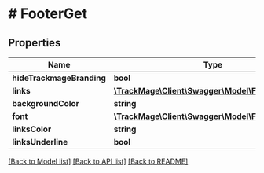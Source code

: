 # # FooterGet

## Properties

Name | Type | Description | Notes
------------ | ------------- | ------------- | -------------
**hideTrackmageBranding** | **bool** |  | [optional] 
**links** | [**\TrackMage\Client\Swagger\Model\FooterLinkGet[]**](FooterLinkGet.md) |  | [optional] 
**backgroundColor** | **string** |  | [optional] 
**font** | [**\TrackMage\Client\Swagger\Model\FontGet**](FontGet.md) |  | [optional] 
**linksColor** | **string** |  | [optional] 
**linksUnderline** | **bool** |  | [optional] 

[[Back to Model list]](../../README.md#documentation-for-models) [[Back to API list]](../../README.md#documentation-for-api-endpoints) [[Back to README]](../../README.md)


